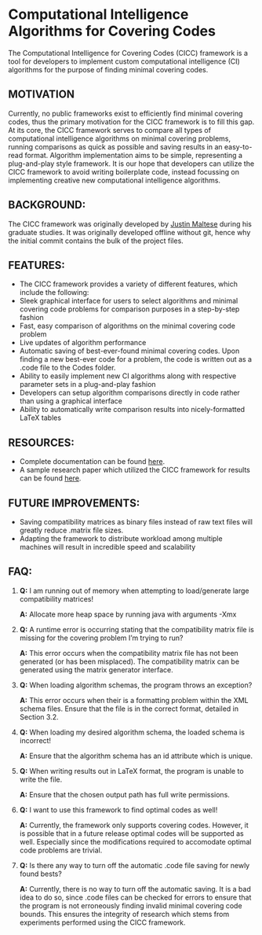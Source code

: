 # Computational Intelligence Algorithms for Covering Codes

The Computational Intelligence for Covering Codes (CICC) framework is a tool for developers to implement custom computational intelligence (CI) algorithms for the purpose of finding minimal covering codes.

## MOTIVATION
Currently, no public frameworks exist to efficiently find minimal covering codes, thus the primary motivation for the CICC framework is to fill this gap.
At its core, the CICC framework serves to compare all types of computational intelligence algorithms on
minimal covering problems, running comparisons as quick as possible and saving results in an easy-to-read
format. Algorithm implementation aims to be simple, representing a plug-and-play style framework. It is our hope that developers can utilize the CICC framework to avoid writing boilerplate code, instead focussing on implementing creative new computational intelligence algorithms.

## BACKGROUND:
The CICC framework was originally developed by [Justin Maltese](https://ca.linkedin.com/in/justin-maltese-b41a8155) during his graduate studies.
It was originally developed offline without git, hence why the initial commit contains the bulk of the project files.

## FEATURES:

- The CICC framework provides a variety of different features, which include the following:
- Sleek graphical interface for users to select algorithms and minimal covering code problems for comparison
purposes in a step-by-step fashion
- Fast, easy comparison of algorithms on the minimal covering code problem
- Live updates of algorithm performance
- Automatic saving of best-ever-found minimal covering codes. Upon finding a new best-ever code for
a problem, the code is written out as a .code file to the Codes folder.
- Ability to easily implement new CI algorithms along with respective parameter sets in a plug-and-play
fashion
- Developers can setup algorithm comparisons directly in code rather than using a graphical interface
- Ability to automatically write comparison results into nicely-formatted LaTeX tables

## RESOURCES:

- Complete documentation can be found [here](CICCFrameworkUserManual.pdf).
- A sample research paper which utilized the CICC framework for results can be found [here](Report.pdf).

## FUTURE IMPROVEMENTS:

- Saving compatibility matrices as binary files instead of raw text files will greatly reduce .matrix file sizes.
- Adapting the framework to distribute workload among multiple machines will result in incredible speed and scalability

## FAQ:

1. __Q:__ I am running out of memory when attempting to load/generate large compatibility matrices!
   
   __A:__ Allocate more heap space by running java with arguments -Xmx <desired heap size>
2. __Q:__ A runtime error is occurring stating that the compatibility matrix file is missing for the covering
problem I’m trying to run?

   __A:__ This error occurs when the compatibility matrix file has not been generated (or has been misplaced).
The compatibility matrix can be generated using the matrix generator interface.
3. __Q:__ When loading algorithm schemas, the program throws an exception?

   __A:__ This error occurs when their is a formatting problem within the XML schema files. Ensure that the
file is in the correct format, detailed in Section 3.2.

4. __Q:__ When loading my desired algorithm schema, the loaded schema is incorrect!
   
   __A:__ Ensure that the algorithm schema has an id attribute which is unique.
5. __Q:__ When writing results out in LaTeX format, the program is unable to write the file.
  
   __A:__ Ensure that the chosen output path has full write permissions.
6. __Q:__ I want to use this framework to find optimal codes as well!
   
   __A:__ Currently, the framework only supports covering codes. However, it is possible that in a future
release optimal codes will be supported as well. Especially since the modifications required to accomodate
optimal code problems are trivial.
7. __Q:__ Is there any way to turn off the automatic .code file saving for newly found bests?
   
   __A:__ Currently, there is no way to turn off the automatic saving. It is a bad idea to do so, since .code
files can be checked for errors to ensure that the program is not erroneously finding invalid minimal
covering code bounds. This ensures the integrity of research which stems from experiments performed
using the CICC framework.
